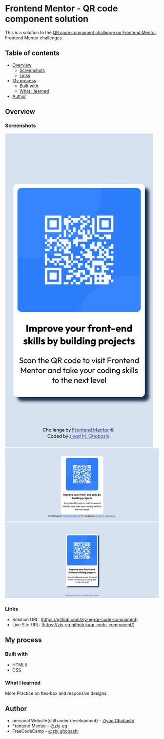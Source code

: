 # Frontend Mentor - QR code component solution

This is a solution to the [QR code component challenge on Frontend Mentor](https://www.frontendmentor.io/challenges/qr-code-component-iux_sIO_H). Frontend Mentor challenges. 

## Table of contents

- [Overview](#overview)
  - [Screenshots](#screenshots)
  - [Links](#links)
- [My process](#my-process)
  - [Built with](#built-with)
  - [What I learned](#what-i-learned)
- [Author](#author)


## Overview

### Screenshots

![mobile design view](design/mobile-design.png)
![mobile design view (rotated screen)](design/mobile-design-rotate.png)
![desktop view](design/desktop-design.jpg)

### Links

- Solution URL: (https://github.com/ziy-eg/qr-code-component)
- Live Site URL: (https://ziy-eg.github.io/qr-code-component/)

## My process

### Built with

- HTML5
- CSS

### What I learned

More Practice on flex-box and responsive designs.

## Author

- personal Website{still under development} - [Ziyad Ghobashi](https://www.ziy-eg.net)
- Frontend Mentor - [@ziy-eg](https://www.frontendmentor.io/profile/ziy-eg)
- FreeCodeCamp - [@ziy_ghobashi](https://www.freecodecamp.org/ziy_ghobashi)
